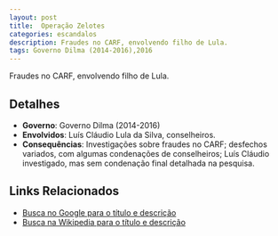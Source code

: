 ```yaml
---
layout: post
title:  Operação Zelotes
categories: escandalos
description: Fraudes no CARF, envolvendo filho de Lula.
tags: Governo Dilma (2014-2016),2016
---
```


Fraudes no CARF, envolvendo filho de Lula.

## Detalhes
- **Governo**: Governo Dilma (2014-2016)
- **Envolvidos**: Luís Cláudio Lula da Silva, conselheiros.
- **Consequências**: Investigações sobre fraudes no CARF; desfechos variados, com algumas condenações de conselheiros; Luís Cláudio investigado, mas sem condenação final detalhada na pesquisa.

## Links Relacionados
- [Busca no Google para o título e descrição](https://www.google.com/search?q=Opera%C3%A7%C3%A3o%20Zelotes%20Fraudes%20no%20CARF%2C%20envolvendo%20filho%20de%20Lula.%20Governo%20Dilma%20%282014-2016%29)
- [Busca na Wikipedia para o título e descrição](https://en.wikipedia.org/w/index.php?search=Opera%C3%A7%C3%A3o%20Zelotes%20Fraudes%20no%20CARF%2C%20envolvendo%20filho%20de%20Lula.%20Governo%20Dilma%20%282014-2016%29)
